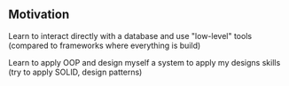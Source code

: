 ## Motivation

Learn to interact directly with a database and use "low-level" tools (compared to frameworks where everything is build)

Learn to apply OOP and design myself a system to apply my designs skills (try to apply SOLID, design patterns)